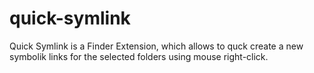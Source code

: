 # quick-symlink
Quick Symlink is a Finder Extension, which allows to quck create a new symbolik links for the selected folders using mouse right-click.

